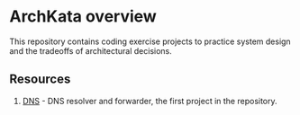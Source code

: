 # ArchKata overview
This repository contains coding exercise projects to practice system design and the tradeoffs of architectural decisions.


## Resources
1. [DNS](https://github.com/piotrbulkowski/ArchKata/tree/main/DNS) - DNS resolver and forwarder, the first project in the repository.